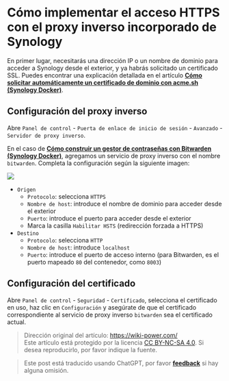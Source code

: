 # Cómo implementar el acceso HTTPS con el proxy inverso incorporado de Synology

En primer lugar, necesitarás una dirección IP o un nombre de dominio para acceder a Synology desde el exterior, y ya habrás solicitado un certificado SSL. Puedes encontrar una explicación detallada en el artículo [**Cómo solicitar automáticamente un certificado de dominio con acme.sh (Synology Docker)**](https://wiki-power.com/es/%E5%9F%BA%E4%BA%8Eacme.sh%E8%87%AA%E5%8A%A8%E7%94%B3%E8%AF%B7%E5%9F%9F%E5%90%8D%E8%AF%81%E4%B9%A6%EF%BC%88Synology%20Docker%EF%BC%89).

## Configuración del proxy inverso

Abre `Panel de control` - `Puerta de enlace de inicio de sesión` - `Avanzado` - `Servidor de proxy inverso`.

En el caso de [**Cómo construir un gestor de contraseñas con Bitwarden (Synology Docker)**](https://wiki-power.com/es/%E5%9F%BA%E4%BA%8EBitwarden%E6%90%AD%E5%BB%BA%E5%AF%86%E7%A0%81%E7%AE%A1%E7%90%86%E5%99%A8%EF%BC%88Synology%20Docker%EF%BC%89), agregamos un servicio de proxy inverso con el nombre `bitwarden`. Completa la configuración según la siguiente imagen:

![](https://wiki-media-1253965369.cos.ap-guangzhou.myqcloud.com/img/20210503213004.png)

- `Origen`
  - `Protocolo`: selecciona `HTTPS`
  - `Nombre de host`: introduce el nombre de dominio para acceder desde el exterior
  - `Puerto`: introduce el puerto para acceder desde el exterior
  - Marca la casilla `Habilitar HSTS` (redirección forzada a HTTPS)
- `Destino`
  - `Protocolo`: selecciona `HTTP`
  - `Nombre de host`: introduce `localhost`
  - `Puerto`: introduce el puerto de acceso interno (para Bitwarden, es el puerto mapeado `80` del contenedor, como `8003`)

## Configuración del certificado

Abre `Panel de control` - `Seguridad` - `Certificado`, selecciona el certificado en uso, haz clic en `Configuración` y asegúrate de que el certificado correspondiente al servicio de proxy inverso `bitwarden` sea el certificado actual.

> Dirección original del artículo: <https://wiki-power.com/>  
> Este artículo está protegido por la licencia [CC BY-NC-SA 4.0](https://creativecommons.org/licenses/by/4.0/deed.zh). Si desea reproducirlo, por favor indique la fuente.

> Este post está traducido usando ChatGPT, por favor [**feedback**](https://github.com/linyuxuanlin/Wiki_MkDocs/issues/new) si hay alguna omisión.